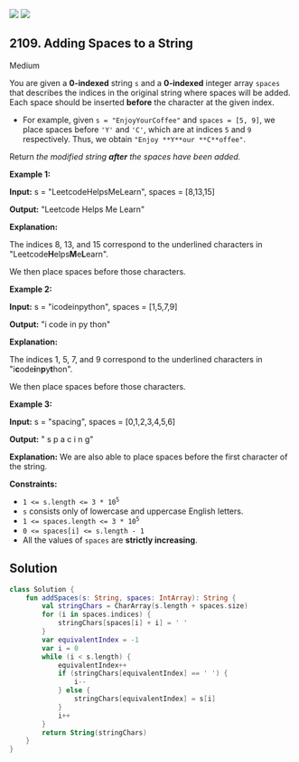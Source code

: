 [![](https://img.shields.io/github/stars/javadev/LeetCode-in-Kotlin?label=Stars&style=flat-square)](https://github.com/javadev/LeetCode-in-Kotlin)
[![](https://img.shields.io/github/forks/javadev/LeetCode-in-Kotlin?label=Fork%20me%20on%20GitHub%20&style=flat-square)](https://github.com/javadev/LeetCode-in-Kotlin/fork)

## 2109\. Adding Spaces to a String

Medium

You are given a **0-indexed** string `s` and a **0-indexed** integer array `spaces` that describes the indices in the original string where spaces will be added. Each space should be inserted **before** the character at the given index.

*   For example, given `s = "EnjoyYourCoffee"` and `spaces = [5, 9]`, we place spaces before `'Y'` and `'C'`, which are at indices `5` and `9` respectively. Thus, we obtain `"Enjoy **Y**our **C**offee"`.

Return _the modified string **after** the spaces have been added._

**Example 1:**

**Input:** s = "LeetcodeHelpsMeLearn", spaces = [8,13,15]

**Output:** "Leetcode Helps Me Learn"

**Explanation:** 

The indices 8, 13, and 15 correspond to the underlined characters in "Leetcode**H**elps**M**e**L**earn". 

We then place spaces before those characters.

**Example 2:**

**Input:** s = "icodeinpython", spaces = [1,5,7,9]

**Output:** "i code in py thon"

**Explanation:** 

The indices 1, 5, 7, and 9 correspond to the underlined characters in "i**c**ode**i**n**p**y**t**hon". 

We then place spaces before those characters.

**Example 3:**

**Input:** s = "spacing", spaces = [0,1,2,3,4,5,6]

**Output:** " s p a c i n g"

**Explanation:** We are also able to place spaces before the first character of the string.

**Constraints:**

*   <code>1 <= s.length <= 3 * 10<sup>5</sup></code>
*   `s` consists only of lowercase and uppercase English letters.
*   <code>1 <= spaces.length <= 3 * 10<sup>5</sup></code>
*   `0 <= spaces[i] <= s.length - 1`
*   All the values of `spaces` are **strictly increasing**.

## Solution

```kotlin
class Solution {
    fun addSpaces(s: String, spaces: IntArray): String {
        val stringChars = CharArray(s.length + spaces.size)
        for (i in spaces.indices) {
            stringChars[spaces[i] + i] = ' '
        }
        var equivalentIndex = -1
        var i = 0
        while (i < s.length) {
            equivalentIndex++
            if (stringChars[equivalentIndex] == ' ') {
                i--
            } else {
                stringChars[equivalentIndex] = s[i]
            }
            i++
        }
        return String(stringChars)
    }
}
```